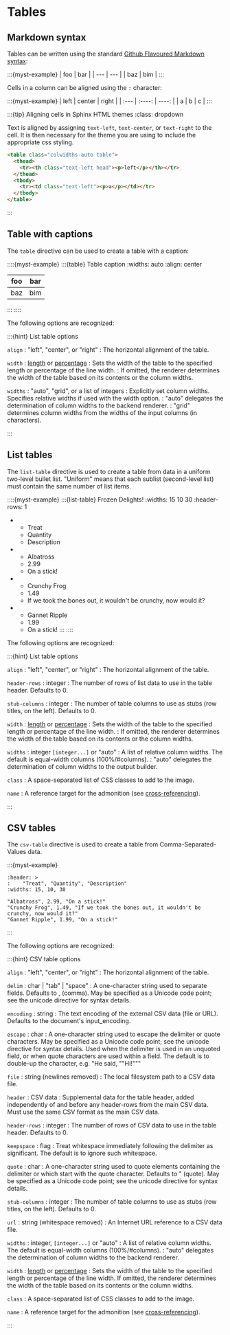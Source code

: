 # Tables

## Markdown syntax

Tables can be written using the standard [Github Flavoured Markdown syntax](https://github.github.com/gfm/#tables-extension-):

:::{myst-example}
| foo | bar |
| --- | --- |
| baz | bim |
:::

Cells in a column can be aligned using the `:` character:

:::{myst-example}
| left | center | right |
| :--- | :----: | ----: |
| a    | b      | c     |
:::

:::{tip} Aligning cells in Sphinx HTML themes
:class: dropdown

Text is aligned by assigning `text-left`, `text-center`, or `text-right` to the cell.
It is then necessary for the theme you are using to include the appropriate css styling.

```html
<table class="colwidths-auto table">
  <thead>
    <tr><th class="text-left head"><p>left</p></th></tr>
  </thead>
  <tbody>
    <tr><td class="text-left"><p>a</p></td></tr>
  </tbody>
</table>
```

:::

## Table with captions

The `table` directive can be used to create a table with a caption:

::::{myst-example}
:::{table} Table caption
:widths: auto
:align: center

| foo | bar |
| --- | --- |
| baz | bim |
:::
::::

The following options are recognized:

:::{hint} List table options

`align` : "left", "center", or "right"
: The horizontal alignment of the table.

`width` : [length](units/length) or [percentage](units/percentage)
: Sets the width of the table to the specified length or percentage of the line width.
: If omitted, the renderer determines the width of the table based on its contents or the column widths.

`widths` : "auto", "grid", or a list of integers
: Explicitly set column widths. Specifies relative widths if used with the width option.
: "auto" delegates the determination of column widths to the backend renderer.
: "grid" determines column widths from the widths of the input columns (in characters).

:::

## List tables

The `list-table` directive is used to create a table from data in a uniform two-level bullet list.
"Uniform" means that each sublist (second-level list) must contain the same number of list items.

::::{myst-example}
:::{list-table} Frozen Delights!
:widths: 15 10 30
:header-rows: 1

*   - Treat
    - Quantity
    - Description
*   - Albatross
    - 2.99
    - On a stick!
*   - Crunchy Frog
    - 1.49
    - If we took the bones out, it wouldn't be
 crunchy, now would it?
*   - Gannet Ripple
    - 1.99
    - On a stick!
:::
::::

The following options are recognized:


:::{hint} List table options

`align` : "left", "center", or "right"
: The horizontal alignment of the table.

`header-rows` : integer
: The number of rows of list data to use in the table header. Defaults to 0.

`stub-columns` : integer
: The number of table columns to use as stubs (row titles, on the left). Defaults to 0.

`width` : [length](units/length) or [percentage](units/percentage)
: Sets the width of the table to the specified length or percentage of the line width.
: If omitted, the renderer determines the width of the table based on its contents or the column widths.

`widths` : integer `[integer...]` or "auto"
: A list of relative column widths. The default is equal-width columns (100%/#columns).
: "auto" delegates the determination of column widths to the output builder.

``class``
: A space-separated list of CSS classes to add to the image.

``name``
: A reference target for the admonition (see [cross-referencing](#syntax/referencing)).

:::

## CSV tables

The `csv-table` directive is used to create a table from Comma-Separated-Values data.

:::{myst-example}
```{csv-table} Frozen Delights!
:header: >
:    "Treat", "Quantity", "Description"
:widths: 15, 10, 30

"Albatross", 2.99, "On a stick!"
"Crunchy Frog", 1.49, "If we took the bones out, it wouldn't be crunchy, now would it?"
"Gannet Ripple", 1.99, "On a stick!"
```
:::

The following options are recognized:

:::{hint} CSV table options

`align` : "left", "center", or "right"
: The horizontal alignment of the table.

`delim` : char | "tab" | "space"
: A one-character string used to separate fields. Defaults to , (comma).
  May be specified as a Unicode code point; see the unicode directive for syntax details.

`encoding` : string
: The text encoding of the external CSV data (file or URL).
  Defaults to the document's input_encoding.

`escape` : char
: A one-character string used to escape the delimiter or quote characters. May be specified as a Unicode code point; see the unicode directive for syntax details. Used when the delimiter is used in an unquoted field, or when quote characters are used within a field. The default is to double-up the character, e.g. "He said, ""Hi!"""

`file` : string (newlines removed)
: The local filesystem path to a CSV data file.

`header` : CSV data
: Supplemental data for the table header, added independently of and before any header-rows from the main CSV data. Must use the same CSV format as the main CSV data.

`header-rows` : integer
: The number of rows of CSV data to use in the table header. Defaults to 0.

`keepspace` : flag
: Treat whitespace immediately following the delimiter as significant. The default is to ignore such whitespace.

`quote` : char
: A one-character string used to quote elements containing the delimiter or which start with the quote character. Defaults to " (quote). May be specified as a Unicode code point; see the unicode directive for syntax details.

`stub-columns` : integer
: The number of table columns to use as stubs (row titles, on the left). Defaults to 0.

`url` : string (whitespace removed)
: An Internet URL reference to a CSV data file.

`widths` : integer, `[integer...]` or "auto"
: A list of relative column widths. The default is equal-width columns (100%/#columns).
: "auto" delegates the determination of column widths to the backend renderer.

`width` : [length](units/length) or [percentage](units/percentage)
: Sets the width of the table to the specified length or percentage of the line width. If omitted, the renderer determines the width of the table based on its contents or the column widths.

``class``
: A space-separated list of CSS classes to add to the image.

``name``
: A reference target for the admonition (see [cross-referencing](#syntax/referencing)).

:::
